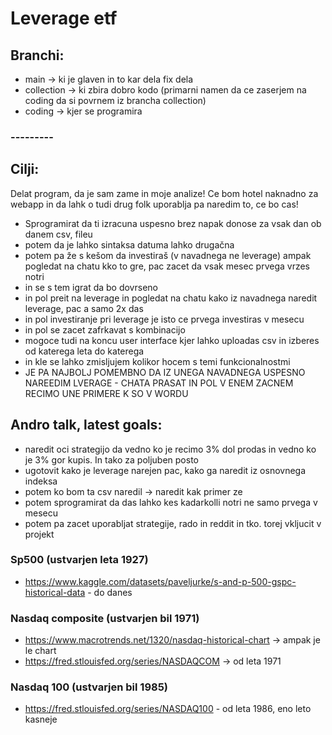 # Leverage etf

## Branchi:
- main -> ki je glaven in to kar dela fix dela
- collection -> ki zbira dobro kodo (primarni namen da ce zaserjem na coding da si povrnem iz brancha collection)
- coding -> kjer se programira

### ---------

## Cilji:
Delat program, da je sam zame in moje analize! Ce bom hotel naknadno za webapp in da lahk o tudi drug folk uporablja pa naredim to, ce bo cas!
- Sprogramirat da ti izracuna uspesno brez napak donose za vsak dan ob danem csv, fileu
- potem da je lahko sintaksa datuma lahko drugačna
- potem pa že s kešom da investiraš (v navadnega ne leverage) ampak pogledat na chatu kko to gre, pac zacet da vsak mesec prvega vrzes notri
- in se s tem igrat da bo dovrseno
- in pol preit na leverage in pogledat na chatu kako iz navadnega naredit leverage, pac a samo 2x das 
- in pol investiranje pri leverage je isto ce prvega investiras v mesecu
- in pol se zacet zafrkavat s kombinacijo
- mogoce tudi na koncu user interface kjer lahko uploadas csv in izberes od katerega leta do katerega
- in kle se lahko zmisljujem kolikor hocem s temi funkcionalnostmi
- JE PA NAJBOLJ POMEMBNO DA IZ UNEGA NAVADNEGA USPESNO NAREEDIM LVERAGE - CHATA PRASAT IN POL V ENEM ZACNEM RECIMO UNE PRIMERE K SO V WORDU


## Andro talk, latest goals:
- naredit oci strategijo da vedno ko je recimo 3% dol prodas in vedno ko je 3% gor kupis. In tako za poljuben posto
- ugotovit kako je leverage narejen pac, kako ga naredit iz osnovnega indeksa
- potem ko bom ta csv naredil -> naredit kak primer ze
- potem sprogramirat da das lahko kes kadarkolli notri ne samo prvega v mesecu
- potem pa zacet uporabljat strategije, rado in reddit in tko. torej vkljucit v projekt


### Sp500 (ustvarjen leta 1927)
- https://www.kaggle.com/datasets/paveljurke/s-and-p-500-gspc-historical-data - do danes 

### Nasdaq composite (ustvarjen bil 1971)
- https://www.macrotrends.net/1320/nasdaq-historical-chart -> ampak je le chart
- https://fred.stlouisfed.org/series/NASDAQCOM  -> od leta 1971

### Nasdaq 100 (ustvarjen bil 1985)
- https://fred.stlouisfed.org/series/NASDAQ100 - od leta 1986, eno leto kasneje
